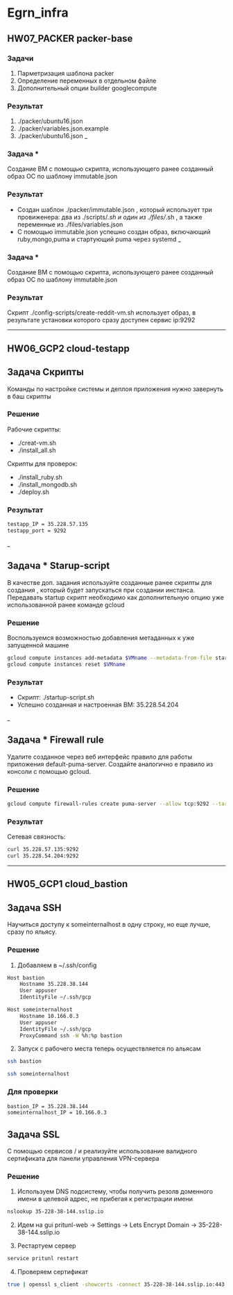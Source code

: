# Egrn_infra

## HW07_PACKER packer-base

### Задачи
1. Парметризация шаблона packer
2. Определение переменных в отдельном файле
3. Дополнительный опции builder googlecompute

### Результат
1. ./packer/ubuntu16.json
2. ./packer/variables.json.example
3. ./packer/ubuntu16.json
_

### Задача *
Создание ВМ с помощью скрипта, использующего ранее созданный образ ОС по шаблону immutable.json

### Результат
- Создан шаблон ./packer/immutable.json , который использует три провиженера: два из ./scripts/*.sh и один из ./files/*.sh , а также переменные из ./files/variables.json
- C помощью immutable.json успешно создан образ, включающий ruby,mongo,puma и стартующий puma через systemd
_

### Задача *
Создание ВМ с помощью скрипта, использующего ранее созданный образ ОС по шаблону immutable.json

### Результат
Скрипт ./config-scripts/create-reddit-vm.sh использует образ, в результате установки которого сразу доступен сервис ip:9292 


___



## HW06_GCP2 cloud-testapp

## Задача Скрипты
Команды по настройке системы и деплоя приложения нужно завернуть в баш скрипты

### Решение

Рабочие скрипты:
- ./creat-vm.sh
- ./install_all.sh

Скрипты для проверок:
- ./install_ruby.sh
- ./install_mongodb.sh
- ./deploy.sh

### Результат

```bash
testapp_IP = 35.228.57.135
testapp_port = 9292
```

_


## Задача * Starup-script
В качестве доп. задания используйте созданные ранее скрипты для создания , который будет запускаться при создании инстанса.
Передавать startup скрипт необходимо как дополнительную опцию уже использованной ранее команде gcloud

### Решение
Воспользуемся возможностью добавления метаданных к уже запущенной машине
```bash
gcloud compute instances add-metadata $VMname --metadata-from-file startup-script=/path-to-file/...
gcloud compute instances reset $VMname
```

### Результат
- Скрипт: ./startup-script.sh
- Успешно созданная и настроенная ВМ: 35.228.54.204

_

## Задача * Firewall rule
Удалите созданное через веб интерфейс правило для работы приложения default-puma-server. Создайте аналогично е правило из консоли с помощью gcloud.

### Решение
```bash
gcloud compute firewall-rules create puma-server --allow tcp:9292 --target-tags=puma-server
```

### Результат
Cетевая связность:
```bash
curl 35.228.57.135:9292
curl 35.228.54.204:9292
```

___



## HW05_GCP1 cloud_bastion

## Задача SSH

Научиться доступу к someinternalhost в одну строку, но еще лучше, сразу по яльясу.

### Решение

1. Добавляем в ~/.ssh/config

```bash
Host bastion
    Hostname 35.228.38.144
    User appuser
    IdentityFile ~/.ssh/gcp

Host someinternalhost
    Hostname 10.166.0.3
    User appuser
    IdentityFile ~/.ssh/gcp
    ProxyCommand ssh -W %h:%p bastion
```

2. Запуск с рабочего места теперь осуществляется по альясам

```bash
ssh bastion
```

```bash
ssh someinternalhost 
```

### Для проверки

```bash
bastion_IP = 35.228.38.144
someinternalhost_IP = 10.166.0.3
```

## Задача SSL

С помощью сервисов / и реализуйте использование валидного сертификата для панели управления VPN-сервера

### Решение

1. Используем DNS подсиcтему, чтобы получить резолв доменного имени в целевой адрес, не прибегая к регистрации имени
```bash
nslookup 35-228-38-144.sslip.io
```

2. Идем на gui pritunl-web -> Settings -> Lets Encrypt Domain -> 35-228-38-144.sslip.io

3. Рестартуем сервер
```bash
service pritunl restart
```

4. Проверяем сертификат
```bash
true | openssl s_client -showcerts -connect 35-228-38-144.sslip.io:443 | openssl x509 -text | head -10
```


